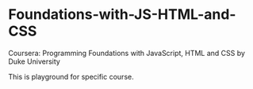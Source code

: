 # Foundations-with-JS-HTML-and-CSS
Coursera: Programming Foundations with JavaScript, HTML and CSS by Duke University

This is playground for specific course.
